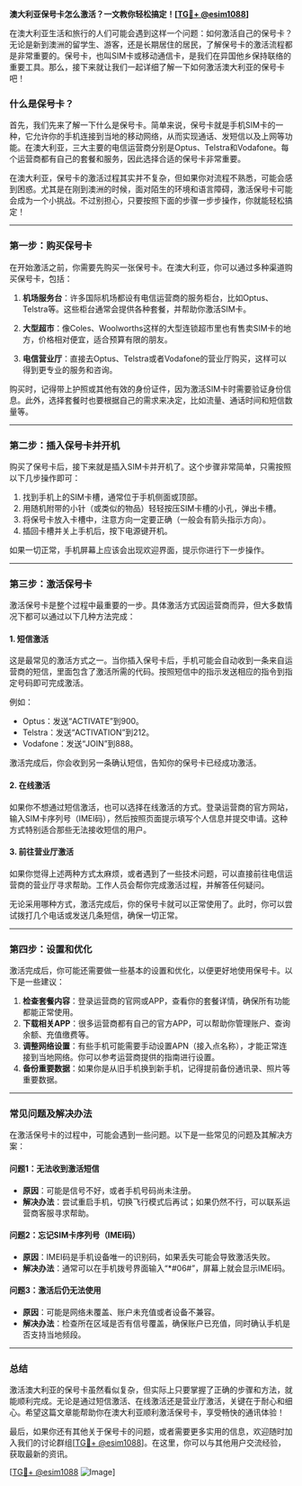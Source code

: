 **澳大利亚保号卡怎么激活？一文教你轻松搞定！[[TG💪+ @esim1088](https://t.me/s/esim1088)]**

在澳大利亚生活和旅行的人们可能会遇到这样一个问题：如何激活自己的保号卡？无论是新到澳洲的留学生、游客，还是长期居住的居民，了解保号卡的激活流程都是非常重要的。保号卡，也叫SIM卡或移动通信卡，是我们在异国他乡保持联络的重要工具。那么，接下来就让我们一起详细了解一下如何激活澳大利亚的保号卡吧！

### **什么是保号卡？**
首先，我们先来了解一下什么是保号卡。简单来说，保号卡就是手机SIM卡的一种，它允许你的手机连接到当地的移动网络，从而实现通话、发短信以及上网等功能。在澳大利亚，三大主要的电信运营商分别是Optus、Telstra和Vodafone。每个运营商都有自己的套餐和服务，因此选择合适的保号卡非常重要。

在澳大利亚，保号卡的激活过程其实并不复杂，但如果你对流程不熟悉，可能会感到困惑。尤其是在刚到澳洲的时候，面对陌生的环境和语言障碍，激活保号卡可能会成为一个小挑战。不过别担心，只要按照下面的步骤一步步操作，你就能轻松搞定！

---

### **第一步：购买保号卡**
在开始激活之前，你需要先购买一张保号卡。在澳大利亚，你可以通过多种渠道购买保号卡，包括：

1. **机场服务台**：许多国际机场都设有电信运营商的服务柜台，比如Optus、Telstra等。这些柜台通常会提供各种套餐，并帮助你激活SIM卡。
   
2. **大型超市**：像Coles、Woolworths这样的大型连锁超市里也有售卖SIM卡的地方，价格相对便宜，适合预算有限的朋友。

3. **电信营业厅**：直接去Optus、Telstra或者Vodafone的营业厅购买，这样可以得到更专业的服务和咨询。

购买时，记得带上护照或其他有效的身份证件，因为激活SIM卡时需要验证身份信息。此外，选择套餐时也要根据自己的需求来决定，比如流量、通话时间和短信数量等。

---

### **第二步：插入保号卡并开机**
购买了保号卡后，接下来就是插入SIM卡并开机了。这个步骤非常简单，只需按照以下几步操作即可：

1. 找到手机上的SIM卡槽，通常位于手机侧面或顶部。
2. 用随机附带的小针（或类似的物品）轻轻按压SIM卡槽的小孔，弹出卡槽。
3. 将保号卡放入卡槽中，注意方向一定要正确（一般会有箭头指示方向）。
4. 插回卡槽并关上手机后，按下电源键开机。

如果一切正常，手机屏幕上应该会出现欢迎界面，提示你进行下一步操作。

---

### **第三步：激活保号卡**
激活保号卡是整个过程中最重要的一步。具体激活方式因运营商而异，但大多数情况下都可以通过以下几种方法完成：

#### **1. 短信激活**
这是最常见的激活方式之一。当你插入保号卡后，手机可能会自动收到一条来自运营商的短信，里面包含了激活所需的代码。按照短信中的指示发送相应的指令到指定号码即可完成激活。

例如：
- Optus：发送“ACTIVATE”到900。
- Telstra：发送“ACTIVATION”到212。
- Vodafone：发送“JOIN”到888。

激活完成后，你会收到另一条确认短信，告知你的保号卡已经成功激活。

#### **2. 在线激活**
如果你不想通过短信激活，也可以选择在线激活的方式。登录运营商的官方网站，输入SIM卡序列号（IMEI码），然后按照页面提示填写个人信息并提交申请。这种方式特别适合那些无法接收短信的用户。

#### **3. 前往营业厅激活**
如果你觉得上述两种方式太麻烦，或者遇到了一些技术问题，可以直接前往电信运营商的营业厅寻求帮助。工作人员会帮你完成激活过程，并解答任何疑问。

无论采用哪种方式，激活完成后，你的保号卡就可以正常使用了。此时，你可以尝试拨打几个电话或发送几条短信，确保一切正常。

---

### **第四步：设置和优化**
激活完成后，你可能还需要做一些基本的设置和优化，以便更好地使用保号卡。以下是一些建议：

1. **检查套餐内容**：登录运营商的官网或APP，查看你的套餐详情，确保所有功能都能正常使用。
2. **下载相关APP**：很多运营商都有自己的官方APP，可以帮助你管理账户、查询余额、充值缴费等。
3. **调整网络设置**：有些手机可能需要手动设置APN（接入点名称），才能正常连接到当地网络。你可以参考运营商提供的指南进行设置。
4. **备份重要数据**：如果你是从旧手机换到新手机，记得提前备份通讯录、照片等重要数据。

---

### **常见问题及解决办法**
在激活保号卡的过程中，可能会遇到一些问题。以下是一些常见的问题及其解决方案：

#### **问题1：无法收到激活短信**
- **原因**：可能是信号不好，或者手机号码尚未注册。
- **解决办法**：尝试重启手机，切换飞行模式后再试；如果仍然不行，可以联系运营商客服寻求帮助。

#### **问题2：忘记SIM卡序列号（IMEI码）**
- **原因**：IMEI码是手机设备唯一的识别码，如果丢失可能会导致激活失败。
- **解决办法**：通常可以在手机拨号界面输入“*#06#”，屏幕上就会显示IMEI码。

#### **问题3：激活后仍无法使用**
- **原因**：可能是网络未覆盖、账户未充值或者设备不兼容。
- **解决办法**：检查所在区域是否有信号覆盖，确保账户已充值，同时确认手机是否支持当地频段。

---

### **总结**
激活澳大利亚的保号卡虽然看似复杂，但实际上只要掌握了正确的步骤和方法，就能顺利完成。无论是通过短信激活、在线激活还是营业厅激活，关键在于耐心和细心。希望这篇文章能帮助你在澳大利亚顺利激活保号卡，享受畅快的通讯体验！

最后，如果你还有其他关于保号卡的问题，或者需要更多实用的信息，欢迎随时加入我们的讨论群组[[TG💪+ @esim1088](https://t.me/s/esim1088)]。在这里，你可以与其他用户交流经验，获取最新的资讯。

[[TG💪+ @esim1088](https://t.me/s/esim1088) ![Image](https://i.postimg.cc/4NQfJmqS/Snipaste-2025-05-13-00-14-12.png)]